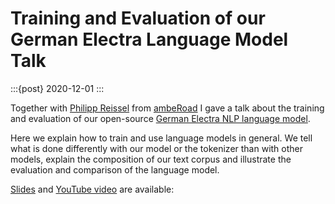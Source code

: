 # Training and Evaluation of our German Electra Language Model Talk

:::{post} 2020-12-01
:::

Together with [Philipp Reissel](https://twitter.com/phil_ipp_) from [ambeRoad](https://amberoad.de/) I gave a talk about the training and evaluation of our open-source [German Electra NLP language model](https://huggingface.co/german-nlp-group/electra-base-german-uncased).

Here we explain how to train and use language models in general.
We tell what is done differently with our model or the tokenizer than with other models,
explain the composition of our text corpus and illustrate the evaluation and
comparison of the language model.

[Slides](/_static/doc/German_Language_Model_Training_and_Evaluation.pdf) and
[YouTube video](https://www.youtube.com/watch?v=cxgrTd2AQis) are available:
